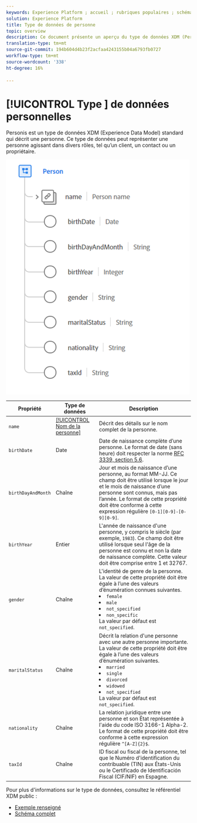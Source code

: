 ```yaml
---
keywords: Experience Platform ; accueil ; rubriques populaires ; schéma ; Schéma ; XDM ; champs ; schémas ; Schémas ; personne ; type de données ; type de données ; type de données ;
solution: Experience Platform
title: Type de données de personne
topic: overview
description: Ce document présente un aperçu du type de données XDM (Person Experience Data Model).
translation-type: tm+mt
source-git-commit: 194b604d4b23f2acfaa4243155b04a6793fb0727
workflow-type: tm+mt
source-wordcount: '338'
ht-degree: 16%

---
```



# [!UICONTROL Type ] de données personnelles

 Personis est un type de données XDM (Experience Data Model) standard qui décrit une personne. Ce type de données peut représenter une personne agissant dans divers rôles, tel qu’un client, un contact ou un propriétaire.

<img src="../images/data-types/person.PNG" width="500" /><br />

| Propriété | Type de données | Description |
| --- | --- | --- |
| `name` | [[!UICONTROL Nom de la personne]](./person-name.md) | Décrit des détails sur le nom complet de la personne. |
| `birthDate` | Date | Date de naissance complète d’une personne. Le format de date (sans heure) doit respecter la norme [RFC 3339, section 5.6](https://tools.ietf.org/html/rfc3339#section-5.6). |
| `birthDayAndMonth` | Chaîne | Jour et mois de naissance d’une personne, au format MM-JJ. Ce champ doit être utilisé lorsque le jour et le mois de naissance d’une personne sont connus, mais pas l’année. Le format de cette propriété doit être conforme à cette expression régulière `[0-1][0-9]-[0-9][0-9]`. |
| `birthYear` | Entier | L&#39;année de naissance d&#39;une personne, y compris le siècle (par exemple, `1983`). Ce champ doit être utilisé lorsque seul l&#39;âge de la personne est connu et non la date de naissance complète. Cette valeur doit être comprise entre 1 et 32767. |
| `gender` | Chaîne | L&#39;identité de genre de la personne. La valeur de cette propriété doit être égale à l’une des valeurs d’énumération connues suivantes. <li> `female` </li> <li> `male` </li> <li> `not_specified` </li> <li> `non_specific` </li> La valeur par défaut est `not_specified`. |
| `maritalStatus` | Chaîne | Décrit la relation d&#39;une personne avec une autre personne importante. La valeur de cette propriété doit être égale à l’une des valeurs d’énumération suivantes. <li> `married` </li> <li> `single` </li> <li> `divorced` </li> <li> `widowed` </li> <li> `not_specified` </li> La valeur par défaut est `not_specified`. |
| `nationality` | Chaîne | La relation juridique entre une personne et son État représentée à l&#39;aide du code ISO 3166-1 Alpha-2. Le format de cette propriété doit être conforme à cette expression régulière `^[A-Z]{2}$`. |
| `taxId` | Chaîne | ID fiscal ou fiscal de la personne, tel que le Numéro d&#39;identification du contribuable (TIN) aux États-Unis ou le Certificado de Identificación Fiscal (CIF/NIF) en Espagne. |

Pour plus d&#39;informations sur le type de données, consultez le référentiel XDM public :

* [Exemple renseigné](https://github.com/adobe/xdm/blob/master/components/datatypes/person/person.example.1.json)
* [Schéma complet](https://github.com/adobe/xdm/blob/master/components/datatypes/person/person.schema.json)